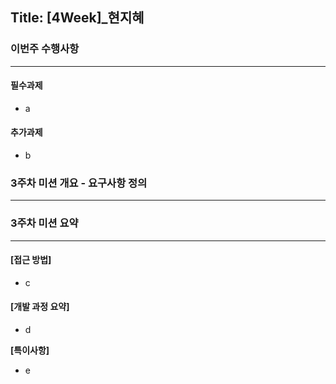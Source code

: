 ## Title: [4Week]_현지혜

### 이번주 수행사항

---

#### **필수과제**
- a
#### **추가과제**
- b


### 3주차 미션 개요 - 요구사항 정의

---




### 3주차 미션 요약

---
#### [접근 방법]
- c

#### [개발 과정 요약]
- d

**[특이사항]**
- e
